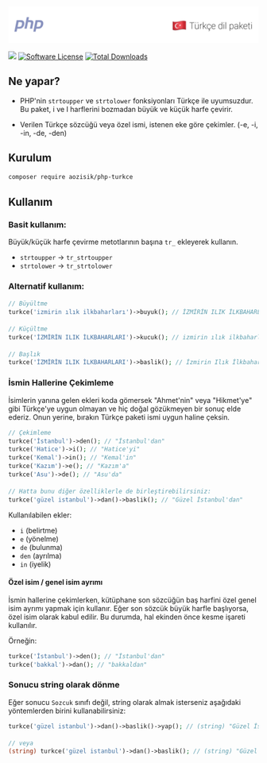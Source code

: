 <picture>
  <source media="(prefers-color-scheme: dark)" srcset="banner-dark.png">
  <source media="(prefers-color-scheme: light)" srcset="banner.png">
  <img alt="" src="banner.png">
</picture>

<br />

![](https://github.com/aozisik/turkce/workflows/run-tests/badge.svg)
[![Software License](https://img.shields.io/badge/license-MIT-brightgreen.svg?style=flat-square)](LICENSE.md)
[![Total Downloads](https://img.shields.io/packagist/dt/aozisik/php-turkce.svg?style=flat-square)](https://packagist.org/packages/aozisik/php-turkce)

## Ne yapar?

- PHP'nin `strtoupper` ve `strtolower` fonksiyonları Türkçe ile uyumsuzdur. Bu paket, i ve I harflerini bozmadan büyük ve küçük harfe çevirir.

- Verilen Türkçe sözcüğü veya özel ismi, istenen eke göre çekimler. (-e, -i, -in, -de, -den)

## Kurulum

```bash
composer require aozisik/php-turkce
```

## Kullanım

### Basit kullanım:

Büyük/küçük harfe çevirme metotlarının başına `tr_` ekleyerek kullanın.

- `strtoupper` -> `tr_strtoupper`
- `strtolower` -> `tr_strtolower`

### Alternatif kullanım:

```php
// Büyültme
turkce('izmirin ılık ilkbaharları')->buyuk(); // İZMİRİN ILIK İLKBAHARLARI

// Küçültme
turkce('İZMİRİN ILIK İLKBAHARLARI')->kucuk(); // izmirin ılık ilkbaharları

// Başlık
turkce('İZMİRİN ILIK İLKBAHARLARI')->baslik(); // İzmirin Ilık İlkbaharları
```

### İsmin Hallerine Çekimleme

İsimlerin yanına gelen ekleri koda gömersek "Ahmet'nin" veya "Hikmet'ye" gibi Türkçe'ye uygun olmayan ve hiç doğal gözükmeyen bir sonuç elde ederiz. Onun yerine, bırakın Türkçe paketi ismi uygun haline çeksin.

```php
// Çekimleme
turkce('İstanbul')->den(); // "İstanbul'dan"
turkce('Hatice')->i(); // "Hatice'yi"
turkce('Kemal')->in(); // "Kemal'in"
turkce('Kazım')->e(); // "Kazım'a"
turkce('Asu')->de(); // "Asu'da"

// Hatta bunu diğer özelliklerle de birleştirebilirsiniz:
turkce('güzel istanbul')->dan()->baslik(); // "Güzel İstanbul'dan"
```

Kullanılabilen ekler:

- `i` (belirtme)
- `e` (yönelme)
- `de` (bulunma)
- `den` (ayrılma)
- `in` (iyelik)

#### Özel isim / genel isim ayrımı

İsmin hallerine çekimlerken, kütüphane son sözcüğün baş harfini özel genel isim ayrımı yapmak için kullanır. Eğer son sözcük büyük harfle başlıyorsa, özel isim olarak kabul edilir. Bu durumda, hal ekinden önce kesme işareti kullanılır.

Örneğin:

```php
turkce('İstanbul')->den(); // "İstanbul'dan"
turkce('bakkal')->dan(); // "bakkaldan"
```

### Sonucu string olarak dönme

Eğer sonucu `Sozcuk` sınıfı değil, string olarak almak isterseniz aşağıdaki yöntemlerden birini kullanabilirsiniz:

```php
turkce('güzel istanbul')->dan()->baslik()->yap(); // (string) "Güzel İstanbul'dan"

// veya
(string) turkce('güzel istanbul')->dan()->baslik(); // (string) "Güzel İstanbul'dan"
```
